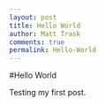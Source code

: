 ```yaml
---
layout: post
title: Hello World
author: Matt Trask
comments: true
permalink: Hello-World
---
```

#Hello World

Testing my first post.
